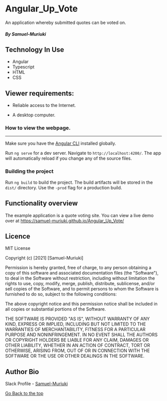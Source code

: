 # Angular_Up_Vote
An application whereby submitted quotes can be voted on.

##### By Samuel-Muriuki

## Technology In Use
* Angular
* Typescript
* HTML
* CSS


## Viewer requirements:

* Reliable access to the Internet.

* A desktop computer.

### How to view the webpage.
****

Make sure you have the [Angular CLI](https://github.com/angular/angular-cli#installation) installed globally. 

Run `ng serve` for a dev server. Navigate to `http://localhost:4200/`. The app will automatically reload if you change any of the source files.

### Building the project
Run `ng build` to build the project. The build artifacts will be stored in the `dist/` directory. Use the `-prod` flag for a production build.


## Functionality overview

The example application is a quote voting site. You can view a live demo over at https://samuel-muriuki.github.io/Angular_Up_Vote/

## Licence

MIT License

Copyright (c) [2021] [Samuel-Muriuki]

Permission is hereby granted, free of charge, to any person obtaining a copy
of this software and associated documentation files (the "Software"), to deal
in the Software without restriction, including without limitation the rights
to use, copy, modify, merge, publish, distribute, sublicense, and/or sell
copies of the Software, and to permit persons to whom the Software is
furnished to do so, subject to the following conditions:

The above copyright notice and this permission notice shall be included in all
copies or substantial portions of the Software.

THE SOFTWARE IS PROVIDED "AS IS", WITHOUT WARRANTY OF ANY KIND, EXPRESS OR
IMPLIED, INCLUDING BUT NOT LIMITED TO THE WARRANTIES OF MERCHANTABILITY,
FITNESS FOR A PARTICULAR PURPOSE AND NONINFRINGEMENT. IN NO EVENT SHALL THE
AUTHORS OR COPYRIGHT HOLDERS BE LIABLE FOR ANY CLAIM, DAMAGES OR OTHER
LIABILITY, WHETHER IN AN ACTION OF CONTRACT, TORT OR OTHERWISE, ARISING FROM,
OUT OF OR IN CONNECTION WITH THE SOFTWARE OR THE USE OR OTHER DEALINGS IN THE
SOFTWARE.


## Author Bio

Slack Profile - [Samuel-Muriuki](https://app.slack.com/)

[Go Back to the top](#Pizza-Kings-Web-Page)
